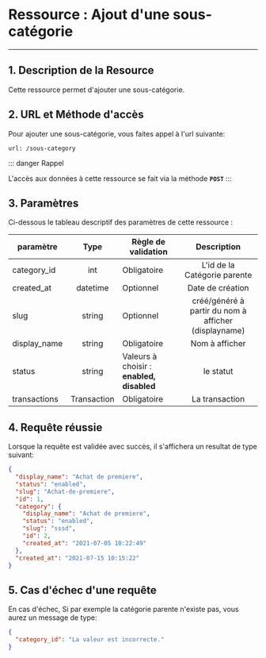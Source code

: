 # Ressource : Ajout d'une sous-catégorie

---

## 1. Description de la Resource

Cette ressource permet d'ajouter une sous-catégorie.

## 2. URL et Méthode d'accès

Pour ajouter une sous-catégorie, vous faites appel à l'url suivante:

```
url: /sous-category
```

::: danger Rappel

L'accès aux données à cette ressource se fait via la méthode **`POST`**
:::

## 3. Paramètres

Ci-dessous le tableau descriptif des paramètres de cette ressource :

| paramètre    |    Type     | Règle de validation                       |                     Description                      |
| ------------ | :---------: | ----------------------------------------- | :--------------------------------------------------: |
| category_id  |     int     | Obligatoire                               |             L'id de la Catégorie parente             |
| created_at   |  datetime   | Optionnel                                 |                   Date de création                   |
| slug         |   string    | Optionnel                                 | créé/généré à partir du nom à afficher (displayname) |
| display_name |   string    | Obligatoire                               |                    Nom à afficher                    |
| status       |   string    | Valeurs à choisir : **enabled, disabled** |                      le statut                       |
| transactions | Transaction | Obligatoire                               |                    La transaction                    |

## 4. Requête réussie

Lorsque la requête est validée avec succès, il s'affichera un resultat de type suivant:

```json
{
  "display_name": "Achat de premiere",
  "status": "enabled",
  "slug": "Achat-de-premiere",
  "id": 1,
  "category": {
    "display_name": "Achat de premiere",
    "status": "enabled",
    "slug": "sssd",
    "id": 2,
    "created_at": "2021-07-05 10:22:49"
  },
  "created_at": "2021-07-15 10:15:22"
}
```

## 5. Cas d'échec d'une requête

En cas d'échec, Si par exemple la catégorie parente n'existe pas, vous aurez un message de type:

```json
{
  "category_id": "La valeur est incorrecte."
}
```
